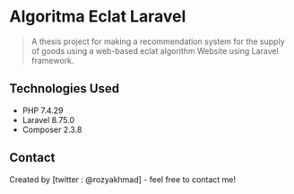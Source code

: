 # Algoritma Eclat Laravel
> A thesis project for making a recommendation system for the supply of goods using a web-based eclat algorithm
> Website using Laravel framework.

## Technologies Used
- PHP 7.4.29
- Laravel 8.75.0
- Composer 2.3.8

## Contact
Created by [twitter : @rozyakhmad] - feel free to contact me!
